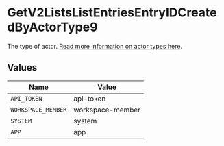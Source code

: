 # GetV2ListsListEntriesEntryIDCreatedByActorType9

The type of actor. [Read more information on actor types here](/docs/actors).


## Values

| Name               | Value              |
| ------------------ | ------------------ |
| `API_TOKEN`        | api-token          |
| `WORKSPACE_MEMBER` | workspace-member   |
| `SYSTEM`           | system             |
| `APP`              | app                |